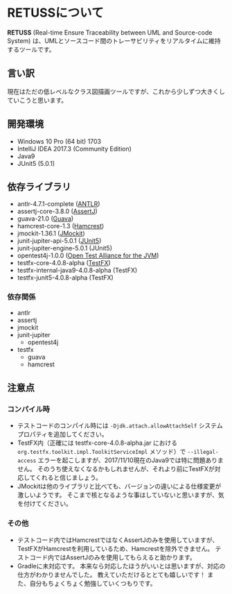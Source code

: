 # RETUSSについて

__RETUSS__ (Real-time Ensure Traceability between UML and Source-code System) は、UMLとソースコード間のトレーサビリティをリアルタイムに維持するツールです。

## 言い訳

現在はただの低レベルなクラス図描画ツールですが、これから少しずつ大きくしていこうと思います。

## 開発環境

* Windows 10 Pro (64 bit) 1703
* IntelliJ IDEA 2017.3 (Community Edition)
* Java9
* JUnit5 (5.0.1)

## 依存ライブラリ

* antlr-4.7.1-complete ([ANTLR](http://www.antlr.org/))
* assertj-core-3.8.0 ([AssertJ](http://joel-costigliola.github.io/assertj/index.html))
* guava-21.0 ([Guava](https://github.com/google/guava))
* hamcrest-core-1.3 ([Hamcrest](http://hamcrest.org/))
* jmockit-1.36.1 ([JMockit](http://jmockit.org/))
* junit-jupiter-api-5.0.1 ([JUnit5](http://junit.org/junit5/))
* junit-jupiter-engine-5.0.1 (JUnit5)
* opentest4j-1.0.0 ([Open Test Alliance for the JVM](https://github.com/ota4j-team/opentest4j))
* testfx-core-4.0.8-alpha ([TestFX](https://github.com/TestFX/TestFX))
* testfx-internal-java9-4.0.8-alpha (TestFX)
* testfx-junit5-4.0.8-alpha (TestFX)

### 依存関係

* antlr
* assertj
* jmockit
* junit-jupiter
  * opentest4j
* testfx
  * guava
  * hamcrest

## 注意点

### コンパイル時

* テストコードのコンパイル時には `-Djdk.attach.allowAttachSelf` システムプロパティを追加してください。
* TestFX内（正確には testfx-core-4.0.8-alpha.jar における `org.testfx.toolkit.impl.ToolkitServiceImpl` メソッド）で `--illegal-access` エラーを起こしますが、2017/11/10現在のJava9では特に問題ありません。
  そのうち使えなくなるかもしれませんが、それより前にTestFXが対応してくれると信じましょう。
* JMockitは他のライブラリと比べても、バージョンの違いによる仕様変更が激しいようです。
  そこまで核となるような事はしていないと思いますが、気を付けてください。

### その他

* テストコード内ではHamcrestではなくAssertJのみを使用していますが、TestFXがHamcrestを利用しているため、Hamcrestを除外できません。
  テストコード内ではAssertJのみを使用してもらえると助かります。
* Gradleに未対応です。
  本来なら対応したほうがいいとは思いますが、対応の仕方がわかりませんでした。
  教えていただけるととても嬉しいです！
  また、自分もちょくちょく勉強していくつもりです。